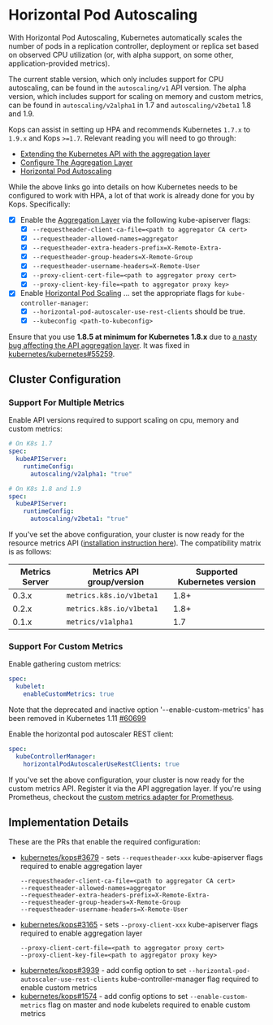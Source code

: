 # Horizontal Pod Autoscaling

With Horizontal Pod Autoscaling, Kubernetes automatically scales the number of
pods in a replication controller, deployment or replica set based on observed
CPU utilization (or, with alpha support, on some other, application-provided
metrics).

The current stable version, which only includes support for CPU autoscaling, can
be found in the `autoscaling/v1` API version. The alpha version, which includes
support for scaling on memory and custom metrics, can be found in
`autoscaling/v2alpha1` in 1.7 and `autoscaling/v2beta1` 1.8 and 1.9.

Kops can assist in setting up HPA and recommends Kubernetes `1.7.x` to `1.9.x`
and Kops `>=1.7`. Relevant reading you will need to go through:

* [Extending the Kubernetes API with the aggregation layer][k8s-extend-api]
* [Configure The Aggregation Layer][k8s-aggregation-layer]
* [Horizontal Pod Autoscaling][k8s-hpa]

While the above links go into details on how Kubernetes needs to be configured
to work with HPA, a lot of that work is already done for you by Kops.
Specifically:

* [x] Enable the [Aggregation Layer][k8s-aggregation-layer] via the following
  kube-apiserver flags:
   * [x] `--requestheader-client-ca-file=<path to aggregator CA cert>`
   * [x] `--requestheader-allowed-names=aggregator`
   * [x] `--requestheader-extra-headers-prefix=X-Remote-Extra-`
   * [x] `--requestheader-group-headers=X-Remote-Group`
   * [x] `--requestheader-username-headers=X-Remote-User`
   * [x] `--proxy-client-cert-file=<path to aggregator proxy cert>`
   * [x] `--proxy-client-key-file=<path to aggregator proxy key>`
* [x] Enable [Horizontal Pod Scaling][k8s-hpa] ... set the appropriate flags for
  `kube-controller-manager`:
   * [x] `--horizontal-pod-autoscaler-use-rest-clients` should be true.
   * [x] `--kubeconfig <path-to-kubeconfig>`

Ensure that you use **1.8.5 at minimum for Kubernetes 1.8.x** due to [a nasty
bug affecting the API aggregation layer][issue-1]. It was fixed in
[kubernetes/kubernetes#55259][pr-5].

## Cluster Configuration

### Support For Multiple Metrics

Enable API versions required to support scaling on cpu, memory and custom
metrics:

```yaml
# On K8s 1.7
spec:
  kubeAPIServer:
    runtimeConfig:
      autoscaling/v2alpha1: "true"
```

```yaml
# On K8s 1.8 and 1.9
spec:
  kubeAPIServer:
    runtimeConfig:
      autoscaling/v2beta1: "true"
```

If you've set the above configuration, your cluster is now ready for the
resource metrics API ([installation instruction here][k8s-metrics-server]). The
compatibility matrix is as follows:

Metrics Server | Metrics API group/version | Supported Kubernetes version
---------------|---------------------------|-----------------------------
0.3.x          | `metrics.k8s.io/v1beta1`  | 1.8+
0.2.x          | `metrics.k8s.io/v1beta1`  | 1.8+
0.1.x          | `metrics/v1alpha1`        | 1.7

### Support For Custom Metrics

Enable gathering custom metrics:

```yaml
spec:
  kubelet:
    enableCustomMetrics: true
```

Note that the deprecated and inactive option '--enable-custom-metrics' has been removed in Kubernetes 1.11 [#60699](https://github.com/kubernetes/kubernetes/pull/60699)

Enable the horizontal pod autoscaler REST client:

```yaml
spec:
  kubeControllerManager:
    horizontalPodAutoscalerUseRestClients: true
```

If you've set the above configuration, your cluster is now ready for the custom
metrics API. Register it via the API aggregation layer. If you're using
Prometheus, checkout the [custom metrics adapter for Prometheus][k8s-prometheus-custom-metrics-adapter].

## Implementation Details

These are the PRs that enable the required configuration:

* [kubernetes/kops#3679][pr-1] - sets `--requestheader-xxx` kube-apiserver flags
  required to enable aggregation layer
  ```
  --requestheader-client-ca-file=<path to aggregator CA cert>
  --requestheader-allowed-names=aggregator
  --requestheader-extra-headers-prefix=X-Remote-Extra-
  --requestheader-group-headers=X-Remote-Group
  --requestheader-username-headers=X-Remote-User
  ```
* [kubernetes/kops#3165][pr-2] - sets `--proxy-client-xxx` kube-apiserver flags
  required to enable aggregation layer
  ```
  --proxy-client-cert-file=<path to aggregator proxy cert>
  --proxy-client-key-file=<path to aggregator proxy key>
  ```
* [kubernetes/kops#3939][pr-3] - add config option to set `--horizontal-pod-
  autoscaler-use-rest-clients` kube-controller-manager flag required to enable
  custom metrics
* [kubernetes/kops#1574][pr-4] - add config options to set `--enable-custom-
  metrics` flag on master and node kubelets required to enable custom metrics

[k8s-aggregation-layer]: https://v1-9.docs.kubernetes.io/docs/tasks/access-kubernetes-api/configure-aggregation-layer/
[k8s-extend-api]: https://v1-9.docs.kubernetes.io/docs/concepts/api-extension/apiserver-aggregation/
[k8s-hpa]: https://v1-9.docs.kubernetes.io/docs/tasks/run-application/horizontal-pod-autoscale/
[k8s-metrics-server]: https://github.com/kubernetes/kops/blob/master/addons/metrics-server/README.md
[k8s-prometheus-custom-metrics-adapter]: https://github.com/DirectXMan12/k8s-prometheus-adapter

[pr-1]: https://github.com/kubernetes/kops/pull/3679
[pr-2]: https://github.com/kubernetes/kops/pull/3165
[pr-3]: https://github.com/kubernetes/kops/pull/3939
[pr-4]: https://github.com/kubernetes/kops/pull/1574
[pr-5]: https://github.com/kubernetes/kubernetes/pull/55259

[issue-1]: https://github.com/kubernetes/kubernetes/issues/55022
